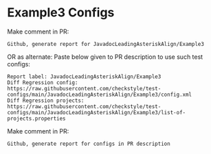 # Example3 Configs
Make comment in PR:
```
Github, generate report for JavadocLeadingAsteriskAlign/Example3
```
OR as alternate:
Paste below given to PR description to use such test configs:
```
Report label: JavadocLeadingAsteriskAlign/Example3
Diff Regression config: https://raw.githubusercontent.com/checkstyle/test-configs/main/JavadocLeadingAsteriskAlign/Example3/config.xml
Diff Regression projects: https://raw.githubusercontent.com/checkstyle/test-configs/main/JavadocLeadingAsteriskAlign/Example3/list-of-projects.properties
```
Make comment in PR:
```
Github, generate report for configs in PR description
```
